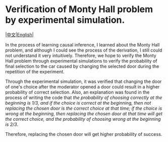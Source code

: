 # Verification of Monty Hall problem by experimental simulation.

|[中文](https://github.com/wangming1785/Monty-Hall/edit/main/简介.md)|[English](https://github.com/wangming1785/Monty-Hall/edit/main/README.md)|

In the process of learning causal inference, I learned about the Monty Hall problem, and although I could see the process of the derivation, I still could not understand it very intuitively. Therefore, we hope to verify the Monty Hall problem through experimental simulations to verify the probability of final selection to the car caused by changing the selected door during the repetition of the experiment.

Through the experimental simulation, it was verified that changing the door of one's choice after the moderator opened a door could result in a higher probability of correct selection. Also, an explanation was found in the process of writing the code that *the probability of choosing correctly at the beginning is 1/3, and if the choice is correct at the beginning, then not replacing the chosen door is the correct choice at that time; if the choice is wrong at the beginning, then replacing the chosen door at that time will get the correct choice, and the probability of choosing wrong at the beginning is 2/3*. 

Therefore, replacing the chosen door will get higher probability of success.
